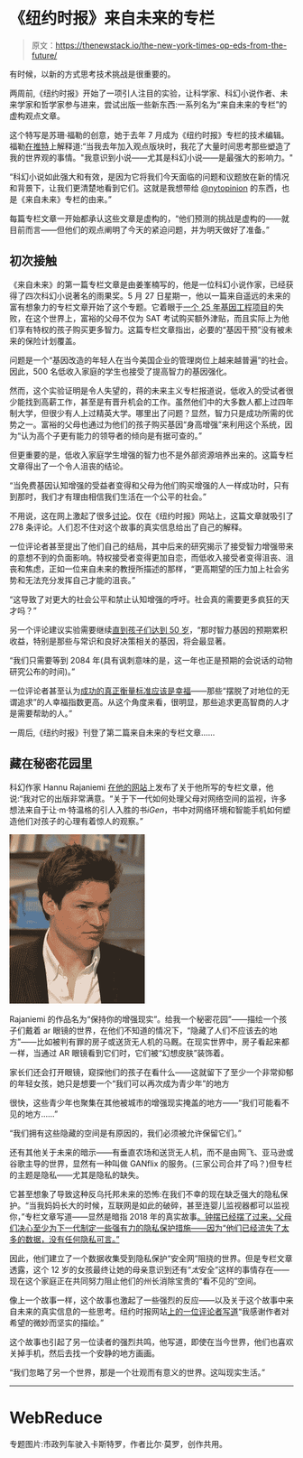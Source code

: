 # 《纽约时报》来自未来的专栏

> 原文：<https://thenewstack.io/the-new-york-times-op-eds-from-the-future/>

有时候，以新的方式思考技术挑战是很重要的。

两周前,《纽约时报》开始了一项引人注目的实验，让科学家、科幻小说作者、未来学家和哲学家参与进来，尝试出版一些新东西:一系列名为“来自未来的专栏”的虚构观点文章。

这个特写是苏珊·福勒的创意，她于去年 7 月成为《纽约时报》专栏的技术编辑。福勒[在推特](https://twitter.com/susanthesquark/status/1133026852887359488?ref_src=twsrc%5Etfw)上解释道:“当我去年加入观点版块时，我花了大量时间思考那些塑造了我的世界观的事情。"我意识到小说——尤其是科幻小说——是最强大的影响力。"

“科幻小说如此强大和有效，是因为它将我们今天面临的问题和议题放在新的情况和背景下，让我们更清楚地看到它们。这就是我想带给 [@nytopinion](https://twitter.com/nytopinion) 的东西，也是《来自未来》专栏的由来。”

每篇专栏文章一开始都承认这些文章是虚构的，“他们预测的挑战是虚构的——就目前而言——但他们的观点阐明了今天的紧迫问题，并为明天做好了准备。”

## 初次接触

《来自未来》的第一篇专栏文章是由姜峯楠写的，他是一位科幻小说作家，已经获得了四次科幻小说著名的雨果奖。5 月 27 日星期一，他以一篇来自遥远的未来的富有想象力的专栏文章开始了这个专题。它着眼于[一个 25 年基因工程项目](https://www.nytimes.com/2019/05/27/opinion/ted-chiang-future-genetic-engineering.html)的失败，在这个世界上，富裕的父母不仅为 SAT 考试购买额外津贴，而且实际上为他们享有特权的孩子购买更多智力。这篇专栏文章指出，必要的“基因干预”没有被未来的保险计划覆盖。

问题是一个“基因改造的年轻人在当今美国企业的管理岗位上越来越普遍”的社会。因此，500 名低收入家庭的学生也接受了提高智力的基因强化。

然而，这个实验证明是令人失望的，蒋的未来主义专栏报道说，低收入的受试者很少能找到高薪工作，甚至是有晋升机会的工作。虽然他们中的大多数人都上过四年制大学，但很少有人上过精英大学。哪里出了问题？显然，智力只是成功所需的优势之一。富裕的父母也通过为他们的孩子购买基因“身高增强”来利用这个系统，因为“认为高个子更有能力的领导者的倾向是有据可查的。”

但更重要的是，低收入家庭学生增强的智力也不是外部资源培养出来的。这篇专栏文章得出了一个令人沮丧的结论。

“当免费基因认知增强的受益者变得和父母为他们购买增强的人一样成功时，只有到那时，我们才有理由相信我们生活在一个公平的社会。”

不用说，这在网上激起了很多[讨论](https://news.ycombinator.com/item?id=20034456)。仅在《纽约时报》网站上，这篇文章就吸引了 278 条评论。人们忍不住对这个故事的真实信息给出了自己的解释。

一位评论者甚至提出了他们自己的结局，其中后来的研究揭示了接受智力增强带来的意想不到的负面影响。特权接受者变得更加自恋，而低收入接受者变得沮丧、沮丧和焦虑，正如一位来自未来的教授所描述的那样，“更高期望的压力加上社会劣势和无法充分发挥自己才能的沮丧。”

“这导致了对更大的社会公平和禁止认知增强的呼吁。社会真的需要更多疯狂的天才吗？”

另一个评论建议实验需要继续[直到孩子们达到 50 岁](https://nyti.ms/2Kx7JEQ#permid=100691708)，“那时智力基因的预期累积收益，特别是那些与常识和良好决策相关的基因，将会最显著。

“我们只需要等到 2084 年(具有讽刺意味的是，这一年也正是预期的会说话的动物研究公布的时间)。”

一位评论者甚至认为[成功的真正衡量标准应该是幸福](https://nyti.ms/2WtpYSH#permid=100689031)——那些“摆脱了对地位的无谓追求”的人幸福指数更高。从这个角度来看，很明显，那些追求更高智商的人才是需要帮助的人。”

一周后,《纽约时报》刊登了第二篇来自未来的专栏文章……

## 藏在秘密花园里

科幻作家 Hannu Rajaniemi [在他的网站](https://tinyletter.com/hannu/letters/i-have-an-op-ed-from-the-future-in-new-york-times)上发布了关于他所写的专栏文章，他说:“我对它的出版非常满意。“关于下一代如何处理父母对网络空间的监视，许多想法来自于让·m·特温格的引人入胜的书*iGen*，书中对网络环境和智能手机如何塑造他们对孩子的心理有着惊人的观察。”

![Hannu Rajaniemi](img/57117054999f2fe91d3095283466db21.png)

Rajaniemi 的作品名为“保持你的增强现实”。给我一个秘密花园”——描绘一个孩子们戴着 ar 眼镜的世界，在他们不知道的情况下，“隐藏了人们不应该去的地方”——比如被判有罪的房子或送货无人机的马厩。在现实世界中，房子看起来都一样，当通过 AR 眼镜看到它们时，它们被“幻想皮肤”装饰着。

家长们还会打开眼镜，窥探他们的孩子在看什么——这就留下了至少一个非常抑郁的年轻女孩，她只是想要一个“我们可以再次成为青少年”的地方

很快，这些青少年也聚集在其他被城市的增强现实掩盖的地方——“我们可能看不见的地方……”

“我们拥有这些隐藏的空间是有原因的，我们必须被允许保留它们。”

还有其他关于未来的暗示——有垂直农场和送货无人机，而不是由网飞、亚马逊或谷歌主导的世界，显然有一种叫做 GANflix 的服务。(三家公司合并了吗？)但专栏的主题是隐私——尤其是隐私的缺失。

它甚至想象了导致这种反乌托邦未来的恐怖:在我们不幸的现在缺乏强大的隐私保护。“当我妈妈长大的时候，互联网是如此的破碎，甚至连婴儿监视器都可以监视你，”专栏文章写道——显然是暗指 2018 年的真实故事[。钟摆已经摆了过来，父母们决心至少为下一代制定一些强有力的隐私保护措施——因为“他们已经流失了太多的数据，没有任何隐私可言。”](https://abc3340.com/news/abc-3340-news-iteam/hackers-spying-on-people-through-baby-monitors-and-home-cameras)

因此，他们建立了一个数据收集受到隐私保护“安全网”阻挠的世界。但是专栏文章透露，这个 12 岁的女孩最终让她的母亲意识到还有“*太*安全”这样的事情存在——现在这个家庭正在共同努力阻止他们的州长消除宝贵的“看不见的”空间。

像上一个故事一样，这个故事也激起了一些强烈的反应——以及关于这个故事中来自未来的真实信息的一些思考。纽约时报网站[上的一位评论者写道](https://nyti.ms/2ZhLRkV#permid=100776171)“我感谢作者对希望的微妙而坚实的描绘。”

这个故事也引起了另一位读者的强烈共鸣，他写道，即使在当今世界，他们也喜欢关掉手机，然后去找一个安静的地方画画。

“我们忽略了另一个世界，那是一个壮观而有意义的世界。这叫现实生活。”

* * *

# WebReduce

专题图片:市政列车驶入卡斯特罗，作者比尔·莫罗，创作共用。

<svg xmlns:xlink="http://www.w3.org/1999/xlink" viewBox="0 0 68 31" version="1.1"><title>Group</title> <desc>Created with Sketch.</desc></svg>